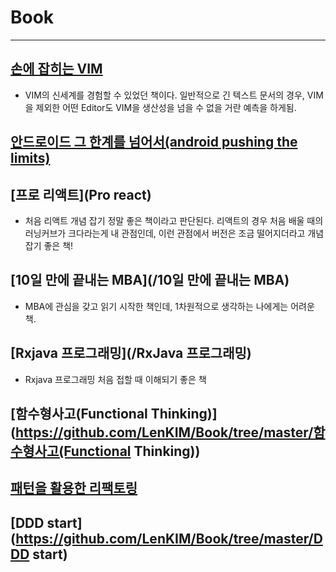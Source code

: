 
# Book

---

## [손에 잡히는 VIM](손에%20잡히는%20VIM.md)

  - VIM의 신세계를 경험할 수 있었던 책이다. 일반적으로 긴 텍스트 문서의 경우, VIM을 제외한 어떤 Editor도 VIM을 생산성을 넘을 수 없을 거란 예측을 하게됨.
## [안드로이드 그 한계를 넘어서(android pushing the limits)](/안드로이드-그한계를넘어서)


## [프로 리액트](Pro react)
  - 처음 리액트 개념 잡기 정말 좋은 책이라고 판단된다. 리액트의 경우 처음 배울 때의 러닝커브가 크다라는게 내 관점인데, 이런 관점에서 버전은 조금 떨어지더라고 개념잡기 좋은 책!

##  [10일 만에 끝내는 MBA](/10일 만에 끝내는 MBA)
  - MBA에 관심을 갖고 읽기 시작한 책인데, 1차원적으로 생각하는 나에게는 어려운 책.

## [Rxjava 프로그래밍](/RxJava 프로그래밍)

- Rxjava 프로그래밍 처음 접할 때 이해되기 좋은 책

## [함수형사고(Functional Thinking)](https://github.com/LenKIM/Book/tree/master/함수형사고(Functional Thinking))



## [패턴을 활용한 리팩토링](https://github.com/LenKIM/Book/tree/master/패턴을_활용한_리팩토링)



## [DDD start](https://github.com/LenKIM/Book/tree/master/DDD start)

